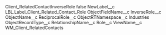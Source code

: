 <?xml version="1.0" encoding="UTF-8"?>
<CustomMetadata xmlns="http://soap.sforce.com/2006/04/metadata" xmlns:xsi="http://www.w3.org/2001/XMLSchema-instance" xmlns:xsd="http://www.w3.org/2001/XMLSchema">
    <label>Client_RelatedContactInverseRole</label>
    <protected>false</protected>
    <values>
        <field>NewLabel__c</field>
        <value xsi:type="xsd:string">LBL.Label_Client_Related_Contact_Role</value>
    </values>
    <values>
        <field>ObjectFieldName__c</field>
        <value xsi:type="xsd:string">InverseRole__c</value>
    </values>
    <values>
        <field>ObjectName__c</field>
        <value xsi:type="xsd:string">ReciprocalRole__c</value>
    </values>
    <values>
        <field>ObjectRTNamespace__c</field>
        <value xsi:type="xsd:string">Industries</value>
    </values>
    <values>
        <field>ObjectRecordType__c</field>
        <value xsi:nil="true"/>
    </values>
    <values>
        <field>RelationshipName__c</field>
        <value xsi:type="xsd:string">Role__c</value>
    </values>
    <values>
        <field>ViewName__c</field>
        <value xsi:type="xsd:string">WM_Client_RelatedContacts</value>
    </values>
</CustomMetadata>
